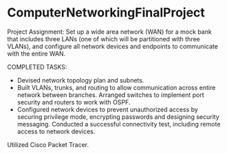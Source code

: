 # ComputerNetworkingFinalProject

Project Assignment: Set up a wide area network (WAN) for a mock bank that includes three LANs (one
of which will be partitioned with three VLANs), and configure all network devices
and endpoints to communicate with the entire WAN.

COMPLETED TASKS:
- Devised network topology plan and subnets.
- Built VLANs, trunks, and routing to allow communication across entire network between branches. Arranged switches to implement port security and routers to work with OSPF.
- Configured network devices to prevent unauthorized access by securing privilege mode, encrypting passwords and designing security messaging. Conducted a successful connectivity test, including remote access to network devices.

Utilized Cisco Packet Tracer.

